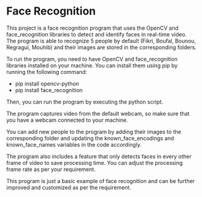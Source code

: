 # Face Recognition

This project is a face recognition program that uses the OpenCV and face_recognition libraries to detect and identify faces in real-time video. The program is able to recognize 5 people by default (Fikri, Boufal, Bounou, Regragui, Mouhib) and their images are stored in the corresponding folders.

To run the program, you need to have OpenCV and face_recognition libraries installed on your machine. You can install them using pip by running the following command:

- pip install opencv-python
- pip install face_recognition

Then, you can run the program by executing the python script.

The program captures video from the default webcam, so make sure that you have a webcam connected to your machine.

You can add new people to the program by adding their images to the corresponding folder and updating the known_face_encodings and known_face_names variables in the code accordingly.

The program also includes a feature that only detects faces in every other frame of video to save processing time. You can adjust the processing frame rate as per your requirement.

This program is just a basic example of face recognition and can be further improved and customized as per the requirement.
